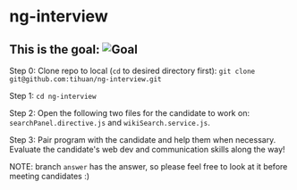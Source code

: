 # ng-interview
## This is the goal: ![Goal](https://www.evernote.com/shard/s112/sh/a9b9b27c-1558-4a95-87f1-10cc323d940c/d59d0b4be8145dd7/res/d1d6aac7-5aee-445d-a07e-62f3a6d7a001/skitch.png)

Step 0: Clone repo to local (`cd` to desired directory first): `git clone git@github.com:tihuan/ng-interview.git`

Step 1: `cd ng-interview`

Step 2: Open the following two files for the candidate to work on: `searchPanel.directive.js` and `wikiSearch.service.js`.

Step 3: Pair program with the candidate and help them when necessary. Evaluate the candidate's web dev and communication skills along the way!

NOTE: branch `answer` has the answer, so please feel free to look at it before meeting candidates :)
